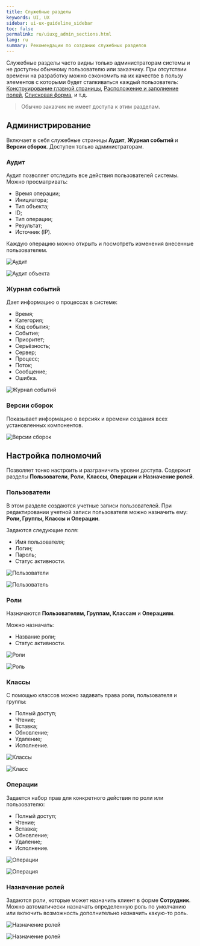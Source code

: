 ```yaml
---
title: Служебные разделы
keywords: UI, UX
sidebar: ui-ux-guideline_sidebar
toc: false
permalink: ru/uiuxg_admin_sections.html
lang: ru
summary: Рекомендации по созданию служебных разделов
---
```


Служебные разделы часто видны только администраторам системы и не доступны обычному пользователю или заказчику. При отсутствии времени на разработку можно сэкономить на их качестве в пользу элементов с которыми будет сталкиваться каждый пользователь: [Конструирование главной страницы](uiuxg_main_page_manual.ru.md), [Расположение и заполнение полей](uiuxg_fields_location_and_fill.ru.md), [Списковая форма](uiuxg_list_form.ru.md), и т.д.

> Обычно заказчик не имеет доступа к этим разделам.

## Администрирование

Включает в себя служебные страницы **Аудит**, **Журнал событий** и **Версии сборок**. Доступен только администраторам.

### Аудит

Аудит позволяет отследить все действия пользователей системы. Можно просматривать:

* Время операции;
* Инициатора;
* Тип объекта;
* ID;
* Тип операции;
* Результат;
* Источник (IP).

Каждую операцию можно открыть и посмотреть изменения внесенные пользователем.

![Аудит](../../../images/pages/guides/ui-ux-guideline/uiuxg_admin_sections/1.png)

![Аудит объекта](../../../images/pages/guides/ui-ux-guideline/uiuxg_admin_sections/14.png)

### Журнал событий

Дает информацию о процессах в системе:

* Время;
* Категория;
* Код события;
* Событие;
* Приоритет;
* Серьёзность;
* Сервер;
* Процесс;
* Поток;
* Сообщение;
* Ошибка.

![Журнал событий](../../../images/pages/guides/ui-ux-guideline/uiuxg_admin_sections/2.png)

### Версии сборок

Показывает информацию о версиях и времени создания всех установленных компонентов.

![Версии сборок](../../../images/pages/guides/ui-ux-guideline/uiuxg_admin_sections/3.png)

## Настройка полномочий

Позволяет тонко настроить и разграничить уровни доступа. Содержит разделы **Пользователи**, **Роли**, **Классы**, **Операции** и **Назначение ролей**.

### Пользователи

В этом разделе создаются учетные записи пользователей. При редактировании учетной записи пользователя можно назначить ему: **Роли, Группы, Классы и Операции**.

Задаются следующие поля:

* Имя пользователя;
* Логин;
* Пароль;
* Статус активности.

![Пользователи](../../../images/pages/guides/ui-ux-guideline/uiuxg_admin_sections/4.png)

![Пользователь](../../../images/pages/guides/ui-ux-guideline/uiuxg_admin_sections/5.png)

### Роли

Назначаются **Пользователям, Группам, Классам** и **Операциям**.

Можно назначать:

* Название роли;
* Статус активности.

![Роли](../../../images/pages/guides/ui-ux-guideline/uiuxg_admin_sections/6.png)

![Роль](../../../images/pages/guides/ui-ux-guideline/uiuxg_admin_sections/7.png)

### Классы

С помощью классов можно задавать права роли, пользователя и группы:

* Полный доступ;
* Чтение;
* Вставка;
* Обновление;
* Удаление;
* Исполнение.

![Классы](../../../images/pages/guides/ui-ux-guideline/uiuxg_admin_sections/8.png)

![Класс](../../../images/pages/guides/ui-ux-guideline/uiuxg_admin_sections/9.png)

### Операции

Задается набор прав для конкретного действия по роли или пользователю:

* Полный доступ;
* Чтение;
* Вставка;
* Обновление;
* Удаление;
* Исполнение.

![Операции](../../../images/pages/guides/ui-ux-guideline/uiuxg_admin_sections/10.png)

![Операция](../../../images/pages/guides/ui-ux-guideline/uiuxg_admin_sections/11.png)

### Назначение ролей

Задаются роли, которые может назначить клиент в форме **Сотрудник**. Можно автоматически назначать определенную роль по умолчанию или включить возможность дополнительно назначить какую-то роль.

![Назначение ролей](../../../images/pages/guides/ui-ux-guideline/uiuxg_admin_sections/12.png)

![Назначение ролей](../../../images/pages/guides/ui-ux-guideline/uiuxg_admin_sections/13.png)
